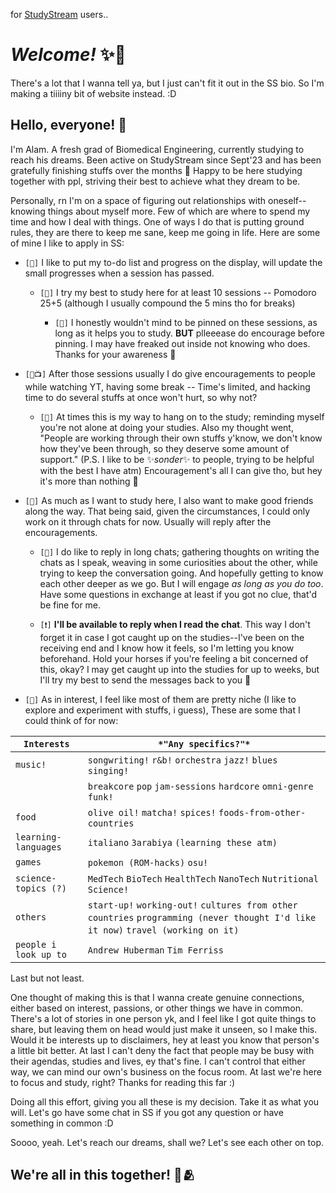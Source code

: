 for [StudyStream](https://app.studystream.live/) users..
# *Welcome!* ✨🙌

There's a lot that I wanna tell ya, but I just can't fit it out in the SS bio. So I'm making a tiiiiny bit of website instead. :D

## Hello, everyone! 👋
I'm Alam. A fresh grad of Biomedical Engineering, currently studying to reach his dreams. Been active on StudyStream since Sept'23 and has been gratefully finishing stuffs over the months 📆 Happy to be here studying together with ppl, striving their best to achieve what they dream to be. 

Personally, rn I'm on a space of figuring out relationships with oneself--knowing things about myself more. Few of which are where to spend my time and how I deal with things. One of ways I do that is putting ground rules, they are there to keep me sane, keep me going in life. Here are some of mine I like to apply in SS:

* `[📝]` I like to put my to-do list and progress on the display, will update the small progresses when a session has passed.

  * `[🍅]` I try my best to study here for at least 10 sessions -- Pomodoro 25+5 (although I usually compound the 5 mins tho for breaks)
 
    * `[📌]` I honestly wouldn't mind to be pinned on these sessions, as long as it helps you to study. **BUT** plleeease do encourage before pinning. I may have freaked out inside not knowing who does. Thanks for your awareness 🙏

* `[👊📺]` After those sessions usually I do give encouragements to people while watching YT, having some break -- Time's limited, and hacking time to do several stuffs at once won't hurt, so why not? 

  * `[👟]` At times this is my way to hang on to the study; reminding myself you're not alone at doing your studies. Also my thought went, "People are working through their own stuffs y'know, we don't know how they've been through, so they deserve some amount of support." (P.S. I like to be ✨*sonder*✨ to people, trying to be helpful with the best I have atm) Encouragement's all I can give tho, but hey it's more than nothing 🤗

* `[💭]` As much as I want to study here, I also want to make good friends along the way. That being said, given the circumstances, I could only work on it through chats for now. Usually will reply after the encouragements. 

  * `[💬]` I do like to reply in long chats; gathering thoughts on writing the chats as I speak, weaving in some curiosities about the other, while trying to keep the conversation going. And hopefully getting to know each other deeper as we go. But I will engage *as long as you do too*. Have some questions in exchange at least if you got no clue, that'd be fine for me.

  * `[❗]` **I'll be available to reply when I read the chat**. This way I don't forget it in case I got caught up on the studies--I've been on the receiving end and I know how it feels, so I'm letting you know beforehand. Hold your horses if you're feeling a bit concerned of this, okay? I may get caught up into the studies for up to weeks, but I'll try my best to send the messages back to you 📨

* `[📍]` As in interest, I feel like most of them are pretty niche (I like to explore and experiment with stuffs, i guess), These are some that I could think of for now:

| `Interests` | `*"Any specifics?"*`                                   |
|-------------|--------------------------------------------------------|
| `music!` | `songwriting!` `r&b!` `orchestra` `jazz!` `blues` `singing!`  |
|         | `breakcore` `pop` `jam-sessions` `hardcore` `omni-genre` `funk!`  |
| `food`  | `olive oil!` `matcha!` `spices!` `foods-from-other-countries` | 
| `learning-languages` | `italiano` `3arabiya` `(learning these atm)` |
| `games` | `pokemon (ROM-hacks)` `osu!` |
| `science-topics (?)` | `MedTech` `BioTech` `HealthTech` `NanoTech` `Nutritional Science!` |
| `others` | `start-up!` `working-out!` `cultures from other countries` `programming (never thought I'd like it now)` `travel (working on it)` |
| `people i look up to` | `Andrew Huberman` `Tim Ferriss` |
 
Last but not least.

One thought of making this is that I wanna create genuine connections, either based on interest, passions, or other things we have in common. There's a lot of stories in one person yk, and I feel like I got quite things to share, but leaving them on head would just make it unseen, so I make this. Would it be interests up to disclaimers, hey at least you know that person's a little bit better. At last I can't deny the fact that people may be busy with their agendas, studies and lives, ey that's fine. I can't control that either way, we can mind our own's business on the focus room. At last we're here to focus and study, right? Thanks for reading this far :)

Doing all this effort, giving you all these is my decision. Take it as what you will. Let's go have some chat in SS if you got any question or have something in common :D 

Soooo, yeah. Let's reach our dreams, shall we? Let's see each other on top.

## We're all in this together! 🙌🫂
